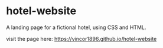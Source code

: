 # hotel-website
A landing page for a fictional hotel, using CSS and HTML.

visit the page here: https://vincor1896.github.io/hotel-website
